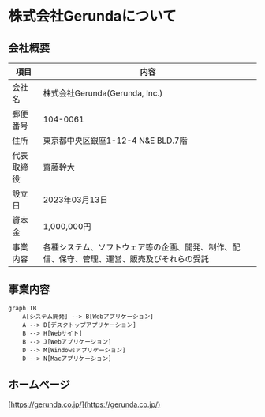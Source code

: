# 株式会社Gerundaについて 


## 会社概要

| 項目    | 内容                                             |
|-------|------------------------------------------------|
| 会社名   | 株式会社Gerunda(Gerunda, Inc.)                     |
| 郵便番号  | 104-0061                                       |
| 住所    | 東京都中央区銀座1-12-4 N&E BLD.7階                      |
| 代表取締役 | 齋藤幹大                                           |
| 設立日   | 2023年03月13日                                    |
| 資本金   | 1,000,000円                                     |
| 事業内容  | 各種システム、ソフトウェア等の企画、開発、制作、配信、保守、管理、運営、販売及びそれらの受託 |


## 事業内容

```mermaid
graph TB 
    A[システム開発] --> B[Webアプリケーション]
    A --> D[デスクトップアプリケーション]
    B --> H[Webサイト]
    B --> J[Webアプリケーション]
    D --> M[Windowsアプリケーション]
    D --> N[Macアプリケーション]
```

## ホームページ

[https://gerunda.co.jp/](https://gerunda.co.jp/)